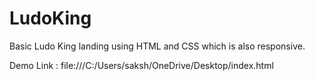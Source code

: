 # LudoKing

Basic Ludo King landing using  HTML and CSS which is also responsive.

Demo Link : file:///C:/Users/saksh/OneDrive/Desktop/index.html
